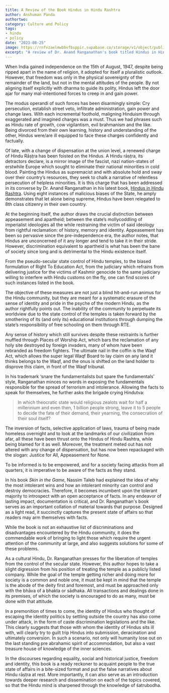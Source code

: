 ```yaml
---
title: A Review of the Book Hindus in Hindu Rashtra
author: Anshuman Panda
authortwo:
category: Culture and Policy
tags:
- hindu
- policy
date: "2023-08-25"
image: https://rnfvzaelmwbbvfbsppir.supabase.co/storage/v1/object/public/brhatwebsite/05dhiti/hindusinhindurashtra.webp
excerpt: "A review of Dr. Anand Ranganathan's book titled Hindus in Hindu Rashtra, which refutes the the guilt-tripping, self-loathing fake narrative that Hindus have been duped with since Independence. There is no pretence, no political correctness, only unvarnished truth – that the Hindus are living under State-sanctioned Apartheid."
---
```


When India gained independence on the 15th of August, 1947, despite being ripped apart in the name of religion, it adopted for itself a pluralistic outlook. However, that freedom was only in the physical sovereignty of the remainder of the land, but not in the mental attitudes of the people. By not aligning itself explicitly with dharma to guide its polity, Hindus left the door ajar for many mal-intentioned forces to creep in and gain power.

The modus operandi of such forces has been disarmingly simple: Cry persecution, establish street veto, infiltrate administration, gain power and change laws. With each incremental foothold, maligning Hinduism through exaggerated and imagined charges was a must. Thus we had phrases such as Hindu rate of growth, cow vigilantism, evil brahmanism and the like. Being divorced from their own learning, history and understanding of the other, Hindus were/are ill equipped to face these charges confidently and factually.

Of late, with a change of dispensation at the union level, a renewed charge of Hindu Rāṣṭra has been foisted on the Hindus. A Hindu rāṣṭra, its detractors declare, is a mirror image of the fascist, nazi nation-states of erstwhile Europe which sought to eliminate their national minorities in cold blood. Painting the Hindus as supremacist and with absolute hold and sway over their country’s resources, they seek to chalk a narrative of relentless persecution of helpless minorities. It is this charge that has been addressed in its converse by Dr. Anand Ranganathan in his latest book, <u>Hindus in Hindu Rashtra</u>. Using eight instances of malicious biases of the State, he amply demonstrates that let alone being supreme, Hindus have been relegated to 8th class citizenry in their own country.

At the beginning itself, the author draws the crucial distinction between appeasement and apartheid; between the state’s mollycoddling of imperialist ideologies all the while restraining the victim of said ideology from rightful reclamation: of history, memory and identity. Appeasement has been so pervasive since the pre-independence era, the author notes, that Hindus are unconcerned of it any longer and tend to take it in their stride. However, discrimination equivalent to apartheid is what has been the bane of society since long and is detrimental to the Hindu existence itself.

From the pseudo-secular state control of Hindu temples, to the biased formulation of Right To Education Act, from the judiciary which refrains from delivering justice for the victims of Kashmir genocide to the same judiciary willing to interfere with Hindu customs on the fly, one can find scores of such instances listed in the book.

The objective of these measures are not just a blind hit-and-run animus for the Hindu community, but they are meant for a systematic erasure of the sense of identity and pride in the psyche of the modern Hindu, as the author rightfully points out. The inability of the community to  perpetuate its worldview due to the state control of the temples is taken forward by the smothering of its (and only its) educational institutions through dumping the state’s responsibility of free schooling on them through RTE. 

Any sense of history which still survives despite these restraints is further muffled through Places of Worship Act, which bars the reclamation of any holy site destroyed by foreign invaders, many of whom have been rebranded as freedom fighters. The ultimate nail in the coffin is the Waqf Act, which allows the super legal Waqf Board to lay claim on any land it thinks belongs to the Waqf, and the onus is shifted on the land holder to disprove this claim, in front of the Waqf tribunal.

In his trademark ‘snare the fundamentalists but spare the fundamentals’ style, Ranganathan minces no words in exposing the fundamentals responsible for the spread of terrorism and intolerance. Allowing the facts to speak for themselves, he further asks the brigade crying Hindutva: 

> In which theocratic state would religious zealots wait for half a millennium and even then, 1 billion people strong, leave it to 5 people to decide the fate of their demand, their yearning, the consecration of their soul itself? 

The inversion of facts, selective application of laws, trauma of being made homeless overnight and to look at the landmarks of our civilization from afar, all these have been thrust onto the Hindus of Hindu Rashtra, while being blamed for it as well. Moreover, the treatment meted out has not altered with any change of dispensation, but has now been repackaged with the slogan: Justice for All, Appeasement for None.

To be informed is to be empowered, and for a society facing attacks from all quarters, it is imperative to be aware of the facts as they stand. 

In his book _Skin in the Game_, Nassim Taleb had explained the idea of why the most intolerant wins and how an intolerant minority can control and destroy democracies. Therefore, it becomes incumbent upon the tolerant majority to introspect with an open acceptance of facts. In any endeavor of lasting impact, documentation is critical, and Dr. Ranganathan's book serves as an important collation of material towards that purpose. Designed as a light read, it succinctly captures the present state of affairs so that readers may arm themselves with facts.

While the book is not an exhaustive list of discriminations and disadvantages encountered by the Hindu community, it does the commendable work of bringing to light those which require the urgent attention of the community at large, and also suggests solutions for some of these problems.

As a cultural Hindu, Dr. Ranganathan presses for the liberation of temples from the control of the secular state. However, this author hopes to take a slight digression from his position of treating the temple as a publicly listed company. While the goal of the temple getting richer and doing more for society is a common and noble one, it must be kept in mind that the temple is the abode of the deity first and foremost, and must be approached only with the bhāva of a bhakta or sādhaka. All transactions and dealings done in its premises, of which the society is encouraged to do as many, must be done with that attitude.

In a premonition of times to come, the identity of Hindus who thought of escaping the identity politics by settling outside the country has also come under attack, in the form of caste discrimination legislations and the like. This clearly suggests that those with whom the identity of Hindus sits ill with, will clearly try to guilt trip Hindus into submission, deracination and ultimately conversion. In such a scenario, not only will humanity lose out on the last standing pre abrahamic spirit of accommodation, but also a vast treasure house of knowledge of the inner sciences. 

In the discourses regarding equality, social and historical justice, freedom and identity, this book is a ready reckoner to acquaint people to the true state of affairs in a bite-sized format and put the false narratives about Hindu rāṣṭra at rest. More importantly, it can also serve as an introduction towards deeper research and dissemination on each of the topics covered, so that the Hindu mind is sharpened through the knowledge of śatrubodha.